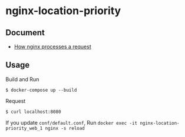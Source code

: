 # nginx-location-priority

## Document
- [How nginx processes a request](http://nginx.org/en/docs/http/request_processing.html)

## Usage

Build and Run

```
$ docker-compose up --build
```

Request

```
$ curl localhost:8080
```

If you update `conf/default.conf`, Run `docker exec -it nginx-location-priority_web_1 nginx -s reload`
